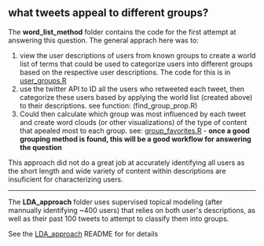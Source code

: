 ## what tweets appeal to different groups?

The **word_list_method** folder contains the code for the first attempt at answering this question. The general apprach here was to:
  1) view the user descriptions of users from known groups to create a world list of terms that could be used to categorize users into different groups based on the respective user descriptions. The code for this is in [user_groups.R](https://github.com/Science-for-Nature-and-People/soc-twitter/blob/master/influencers/word_list_method/user_groups.R)
  2) use the twitter API to ID all the users who retweeted each tweet, then categorize these users based by applying the world list (created above) to their descriptions. see function: (find_group_prop.R)
  3) Could then calculate which group was most influenced by each tweet and create word clouds (or other visualizations) of the type of content that apealed most to each group. see: [group_favorites.R](https://github.com/Science-for-Nature-and-People/soc-twitter/blob/master/influencers/word_list_method/group_favorites.R)
    - **once a good grouping method is found, this will be a good workflow for answering the question**
  
  This approach did not do a great job at accurately identifying all users as the short length and wide variety of content within descriptions are insuficient for characterizing users.    
  
  ***
    
The **LDA_approach** folder uses supervised topical modeling (after mannually identifying ~400 users) that relies on both user's descriptions, as well as their past 100 tweets to attempt to classify them into groups.  

See the [LDA_approach](https://github.com/Science-for-Nature-and-People/soc-twitter/tree/master/influencers/lda_approach) README for for details
